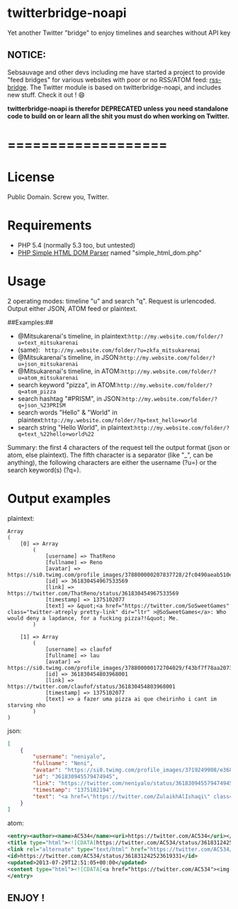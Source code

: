 twitterbridge-noapi
===================

Yet another Twitter "bridge" to enjoy timelines and searches without API key

## NOTICE:

Sebsauvage and other devs including me have started a project to provide "feed bridges" for various websites with poor or no RSS/ATOM feed: [rss-bridge](https://github.com/sebsauvage/rss-bridge). The Twitter module is based on twitterbridge-noapi, and includes new stuff. Check it out ! :smile: 

**twitterbridge-noapi is therefor DEPRECATED unless you need standalone code to build on or learn all the shit you must do when working on Twitter.**

===================
===================

License
===================

Public Domain. Screw you, Twitter.

Requirements
===================

- PHP 5.4 (normally 5.3 too, but untested)
- [PHP Simple HTML DOM Parser](http://simplehtmldom.sourceforge.net/) named "simple_html_dom.php"

Usage
===================

2 operating modes: timeline "u" and search "q". Request is urlencoded. Output either JSON, ATOM feed or plaintext.

##Examples:##

 - @Mitsukarenai's timeline, in plaintext:```http://my.website.com/folder/?u=text_mitsukarenai```
 - (same): ``` http://my.website.com/folder/?u=zkfa_mitsukarenai```
 - @Mitsukarenai's timeline, in JSON:```http://my.website.com/folder/?u=json_mitsukarenai```
 - @Mitsukarenai's timeline, in ATOM:```http://my.website.com/folder/?u=atom_mitsukarenai```
 - search keyword "pizza", in ATOM:```http://my.website.com/folder/?q=atom_pizza```
 - search hashtag "#PRISM", in JSON:```http://my.website.com/folder/?q=json_%23PRISM```
 - search words "Hello" & "World" in plaintext:```http://my.website.com/folder/?q=text_hello+world```
 - search string "Hello World", in plaintext:```http://my.website.com/folder/?q=text_%22hello+world%22```

Summary: the first 4 characters of the request tell the output format (json or atom, else plaintext). The fifth character is a separator (like "_", can be anything), the following characters are either the username (?u=) or the search keyword(s)  (?q=).

Output examples
===================

plaintext:
```
Array
(
    [0] => Array
        (
            [username] => ThatReno
            [fullname] => Reno
            [avatar] => https://si0.twimg.com/profile_images/378800000207837728/2fc0490aeab510e178ebfb5b96a4b7ec_normal.jpeg
            [id] => 361830454967533569
            [link] => https://twitter.com/ThatReno/status/361830454967533569
            [timestamp] => 1375102077
            [text] => &quot;<a href="https://twitter.com/SoSweetGames" class="twitter-atreply pretty-link" dir="ltr" >@SoSweetGames</a>: Who would deny a lapdance, for a fucking pizza?!&quot; Me.
        )

    [1] => Array
        (
            [username] => claufof
            [fullname] => lau
            [avatar] => https://si0.twimg.com/profile_images/378800000172704029/f43bf7f78aa2073a3ee4d8f6e997d6d4_normal.jpeg
            [id] => 361830454803968001
            [link] => https://twitter.com/claufof/status/361830454803968001
            [timestamp] => 1375102077
            [text] => a fazer uma pizza ai que cheirinho i cant im starving nho
        )
)
```

json:
```json
[
    {
        "username": "neniyalo",
        "fullname": "Neni",
        "avatar": "https://si0.twimg.com/profile_images/3719249908/e3688a9e74b422dc064ea884cff70edb_normal.jpeg",
        "id": "361830945579474945",
        "link": "https://twitter.com/neniyalo/status/361830945579474945",
        "timestamp": "1375102194",
        "text": "<a href=\"https://twitter.com/ZulaikhAlIshaqi\" class=\"twitter-atreply pretty-link\" dir=\"ltr\" >@ZulaikhAlIshaqi</a> boleehhh jaa tunggu u p PLKN 3 BULAN PANAS TERIK HITAM TERBAKAR NO MCD KFC PIZZA etc. etc. etc. :p huhuhu"
    }
]
```

atom:
```xml
<entry><author><name>AC534</name><uri>https://twitter.com/AC534</uri></author>
<title type="html"><![CDATA[https://twitter.com/AC534/status/361831242523619331]]></title>
<link rel="alternate" type="text/html" href="https://twitter.com/AC534/status/361831242523619331" />
<id>https://twitter.com/AC534/status/361831242523619331</id>
<updated>2013-07-29T12:51:05+00:00</updated>
<content type="html"><![CDATA[<a href="https://twitter.com/AC534"><img align="top" alt="avatar" src="https://si0.twimg.com/profile_images/378800000147153568/ed37d8284810511cf38192e39fab2d23_normal.jpeg" />AC534</a> Christine ★<br/><blockquote><a href="https://twitter.com/pielsi" class="twitter-atreply pretty-link" dir="ltr" >@pielsi</a> <a href="https://twitter.com/BPatchitcha" class="twitter-atreply pretty-link" dir="ltr" >@BPatchitcha</a> pizza pls  everyday  kami ni pat eh </blockquote>]]></content>
</entry>
```

## ENJOY !
